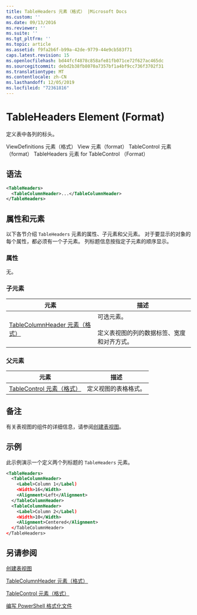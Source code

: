 ```yaml
---
title: TableHeaders 元素（格式） |Microsoft Docs
ms.custom: ''
ms.date: 09/13/2016
ms.reviewer: ''
ms.suite: ''
ms.tgt_pltfrm: ''
ms.topic: article
ms.assetid: f9fa2b6f-b99a-42de-9779-44e9cb583f71
caps.latest.revision: 15
ms.openlocfilehash: bd44fcf4878c858afe81fb071ce72f627ac465dc
ms.sourcegitcommit: debd2b38fb8070a7357bf1a4bf9cc736f3702f31
ms.translationtype: MT
ms.contentlocale: zh-CN
ms.lasthandoff: 12/05/2019
ms.locfileid: "72361816"
---
```

# <a name="tableheaders-element-format"></a>TableHeaders Element (Format)

定义表中各列的标头。

ViewDefinitions 元素（格式） View 元素（format） TableControl 元素（format） TableHeaders 元素 for TableControl （Format）

## <a name="syntax"></a>语法

```xml
<TableHeaders>
  <TableColumnHeader>...</TableColumnHeader>
</TableHeaders>

```

## <a name="attributes-and-elements"></a>属性和元素

以下各节介绍 `TableHeaders` 元素的属性、子元素和父元素。 对于要显示的对象的每个属性，都必须有一个子元素。 列标题信息按指定子元素的顺序显示。

### <a name="attributes"></a>属性

无。

### <a name="child-elements"></a>子元素

|元素|描述|
|-------------|-----------------|
|[TableColumnHeader 元素（格式）](./tablecolumnheader-element-format.md)|可选元素。<br /><br /> 定义表视图的列的数据标签、宽度和对齐方式。|

### <a name="parent-elements"></a>父元素

|元素|描述|
|-------------|-----------------|
|[TableControl 元素（格式）](./tablecontrol-element-format.md)|定义视图的表格格式。|

## <a name="remarks"></a>备注

有关表视图的组件的详细信息，请参阅[创建表视图](./creating-a-table-view.md)。

## <a name="example"></a>示例

此示例演示一个定义两个列标题的 `TableHeaders` 元素。

```xml
<TableHeaders>
  <TableColumnHeader>
    <Label>Column 1</Label)
    <Width>16</Width>
    <Alignment>Left</Alignment>
  </TableColumnHeader>
  <TableColumnHeader>
    <Label>Column 2</Label)
    <Width>10</Width>
    <Alignment>Centered</Alignment>
  </TableColumnHeader>
</TableHeaders>
```

## <a name="see-also"></a>另请参阅

[创建表视图](./creating-a-table-view.md)

[TableColumnHeader 元素（格式）](./tablecolumnheader-element-format.md)

[TableControl 元素（格式）](./tablecontrol-element-format.md)

[编写 PowerShell 格式化文件](./writing-a-powershell-formatting-file.md)
